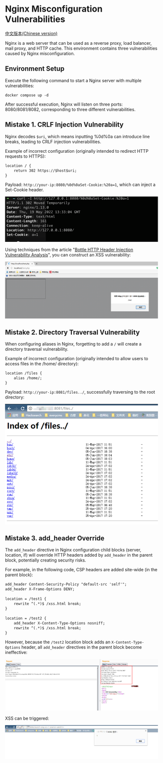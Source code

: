 # Nginx Misconfiguration Vulnerabilities

[中文版本(Chinese version)](README.zh-cn.md)

Nginx is a web server that can be used as a reverse proxy, load balancer, mail proxy, and HTTP cache. This environment contains three vulnerabilities caused by Nginx misconfiguration.

## Environment Setup

Execute the following command to start a Nginx server with multiple vulnerabilities:

```
docker compose up -d
```

After successful execution, Nginx will listen on three ports: 8080/8081/8082, corresponding to three different vulnerabilities.

## Mistake 1. CRLF Injection Vulnerability

Nginx decodes `$uri`, which means inputting %0d%0a can introduce line breaks, leading to CRLF injection vulnerabilities.

Example of incorrect configuration (originally intended to redirect HTTP requests to HTTPS):

```
location / {
    return 302 https://$host$uri;
}
```

Payload: `http://your-ip:8080/%0d%0aSet-Cookie:%20a=1`, which can inject a Set-Cookie header.

![](5.png)  

Using techniques from the article "[Bottle HTTP Header Injection Vulnerability Analysis](https://www.leavesongs.com/PENETRATION/bottle-crlf-cve-2016-9964.html)", you can construct an XSS vulnerability:

![](1.png)

## Mistake 2. Directory Traversal Vulnerability

When configuring aliases in Nginx, forgetting to add a `/` will create a directory traversal vulnerability.

Example of incorrect configuration (originally intended to allow users to access files in the /home/ directory):

```
location /files {
    alias /home/;
}
```

Payload: `http://your-ip:8081/files../`, successfully traversing to the root directory:

![](2.png)

## Mistake 3. add_header Override

The `add_header` directive in Nginx configuration child blocks (server, location, if) will override HTTP headers added by `add_header` in the parent block, potentially creating security risks.

For example, in the following code, CSP headers are added site-wide (in the parent block):

```
add_header Content-Security-Policy "default-src 'self'";
add_header X-Frame-Options DENY;

location = /test1 {
    rewrite ^(.*)$ /xss.html break;
}

location = /test2 {
    add_header X-Content-Type-Options nosniff;
    rewrite ^(.*)$ /xss.html break;
}
```

However, because the `/test2` location block adds an `X-Content-Type-Options` header, all `add_header` directives in the parent block become ineffective:

![](3.png)

XSS can be triggered:

![](4.png)
